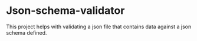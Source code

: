 # Json-schema-validator
This project helps with validating a json file that contains data against a json schema defined.
